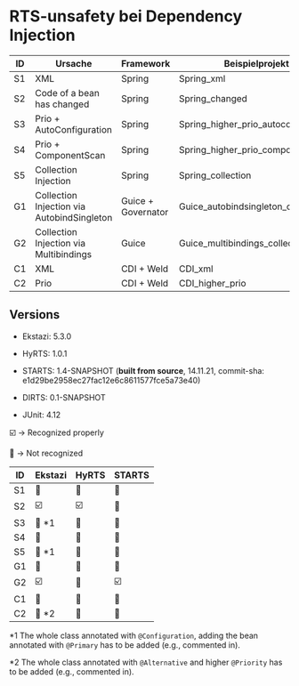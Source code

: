 # RTS-unsafety bei Dependency Injection

| ID | Ursache                                    | Framework          | Beispielprojekt                    |
| -- | ------------------------------------------ | ------------------ | ---------------------------------- |
| S1 | XML                                        | Spring             | Spring_xml                         |
| S2 | Code of a bean has changed                 | Spring             | Spring_changed                     |
| S3 | Prio + AutoConfiguration                   | Spring             | Spring_higher_prio_autoconfig      |
| S4 | Prio + ComponentScan                       | Spring             | Spring_higher_prio_component_scan  |
| S5 | Collection Injection                       | Spring             | Spring_collection                  |
| G1 | Collection Injection via AutobindSingleton | Guice + Governator | Guice_autobindsingleton_collection |
| G2 | Collection Injection via Multibindings     | Guice              | Guice_multibindings_collection     |
| C1 | XML                                        | CDI + Weld         | CDI_xml                            | 
| C2 | Prio                                       | CDI + Weld         | CDI_higher_prio                    |

## Versions
- Ekstazi: 5.3.0
- HyRTS: 1.0.1
- STARTS: 1.4-SNAPSHOT (**built from source**, 14.11.21, commit-sha: e1d29be2958ec27fac12e6c8611577fce5a73e40)
- DIRTS: 0.1-SNAPSHOT

- JUnit: 4.12


:ballot_box_with_check: -> Recognized properly

:black_square_button:   -> Not recognized

| ID | Ekstazi                  | HyRTS                   | STARTS                  |
| -- | ------------------------ | ----------------------- | ----------------------- |
| S1 | :black_square_button:    | :black_square_button:   | :black_square_button:   |
| S2 | :ballot_box_with_check:  | :ballot_box_with_check: | :black_square_button:   |
| S3 | :black_square_button: *1 | :black_square_button:   | :black_square_button:   |
| S4 | :black_square_button:    | :black_square_button:   | :black_square_button:   |
| S5 | :black_square_button: *1 | :black_square_button:   | :black_square_button:   |
| G1 | :black_square_button:    | :black_square_button:   | :black_square_button:   |
| G2 | :ballot_box_with_check:  | :black_square_button:   | :ballot_box_with_check: |
| C1 | :black_square_button:    | :black_square_button:   | :black_square_button:   |
| C2 | :black_square_button: *2 | :black_square_button:   | :black_square_button:   |

*1 The whole class annotated with `@Configuration`, adding the bean annotated with `@Primary` has to be added  (e.g., commented in).

*2 The whole class annotated with `@Alternative` and higher `@Priority`  has to be added (e.g., commented in).